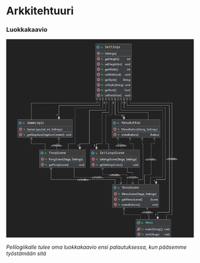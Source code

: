 <h1>Arkkitehtuuri</h2>

### Luokkakaavio

<img src="https://github.com/isakpulkki/ot-harjoitustyo/blob/5be0e73879f20b9a7a443c59c075d37190eb3dbd/dokumentaatio/images/uml.png" width="750">

<em>Pelilogiikalle tulee oma luokkakaavio ensi palautuksessa, kun pääsemme työstämään sitä</em>
